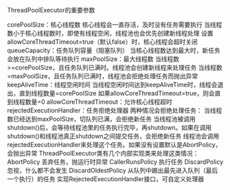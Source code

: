 ThreadPoolExecutor的重要参数
 
corePoolSize：核心线程数
核心线程会一直存活，及时没有任务需要执行
当线程数小于核心线程数时，即使有线程空闲，线程池也会优先创建新线程处理
设置allowCoreThreadTimeout=true（默认false）时，核心线程会超时关闭
queueCapacity：任务队列容量（阻塞队列）
当核心线程数达到最大时，新任务会放在队列中排队等待执行
maxPoolSize：最大线程数
当线程数>=corePoolSize，且任务队列已满时。线程池会创建新线程来处理任务
当线程数=maxPoolSize，且任务队列已满时，线程池会拒绝处理任务而抛出异常
keepAliveTime：线程空闲时间
当线程空闲时间达到keepAliveTime时，线程会退出，直到线程数量=corePoolSize
如果allowCoreThreadTimeout=true，则会直到线程数量=0
allowCoreThreadTimeout：允许核心线程超时
rejectedExecutionHandler：任务拒绝处理器
两种情况会拒绝处理任务：
当线程数已经达到maxPoolSize，切队列已满，会拒绝新任务
当线程池被调用shutdown()后，会等待线程池里的任务执行完毕，再shutdown。如果在调用shutdown()和线程池真正shutdown之间提交任务，会拒绝新任务
线程池会调用rejectedExecutionHandler来处理这个任务。如果没有设置默认是AbortPolicy，会抛出异常
ThreadPoolExecutor类有几个内部实现类来处理这类情况：
AbortPolicy 丢弃任务，抛运行时异常
CallerRunsPolicy 执行任务
DiscardPolicy 忽视，什么都不会发生
DiscardOldestPolicy 从队列中踢出最先进入队列（最后一个执行）的任务
实现RejectedExecutionHandler接口，可自定义处理器